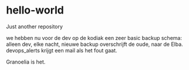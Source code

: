 # hello-world
Just another repository

we hebben nu voor de dev op de kodiak een zeer basic backup schema: alleen dev, elke nacht, nieuwe backup overschrijft de oude, naar de Elba. devops_alerts krijgt een mail als het fout gaat.

Granoelia is het.